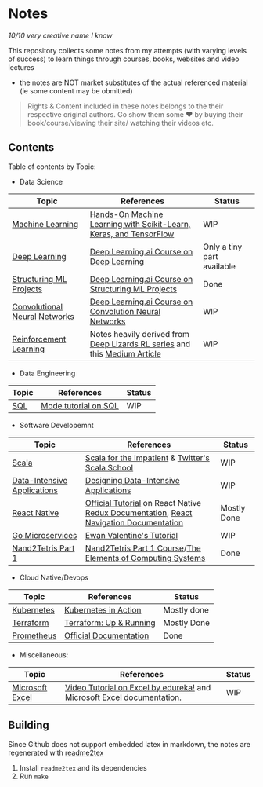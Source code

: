 # Notes
*10/10 very creative name I know*

This repository collects some notes from my attempts (with varying levels of success) 
to learn things through courses, books, websites and video lectures
- the notes are NOT market substitutes of the actual referenced material 
  (ie some content may be obmitted)

> Rights & Content included in these notes  belongs to the their respective original  authors. 
> Go show them some :heart: by buying their book/course/viewing their site/
> watching their videos etc.

## Contents
Table of contents  by Topic:
- Data Science

| Topic | References | Status |
| --- | --- | --- |
| [Machine Learning](build/data_science/hands_on_ml/hands_on_ml.md) | [Hands-On Machine Learning with Scikit-Learn, Keras, and TensorFlow](https://www.oreilly.com/library/view/hands-on-machine-learning/9781492032632/) | WIP |
| [Deep Learning](build/data_science/deep_learning_ai/deep_learning.md) | [Deep Learning.ai Course on Deep Learning](https://www.coursera.org/learn/neural-networks-deep-learning) | Only a tiny part available |
| [Structuring ML Projects](build/data_science/deep_learning_ai/structuring_ml_projects.md) | [Deep Learning.ai Course on Structuring ML Projects](https://www.coursera.org/learn/machine-learning-projects) | Done |
| [Convolutional Neural Networks](build/data_science/deep_learning_ai/convolution_neural_nets.md) | [Deep Learning.ai Course on Convolution Neural Networks](https://www.coursera.org/learn/convolutional-neural-networks) | WIP |
| [Reinforcement Learning](build/data_science/deep_lizard/reinforcement_learning.md) | Notes heavily derived from [Deep Lizards RL series](https://deeplizard.com/learn/playlist/PLZbbT5o_s2xoWNVdDudn51XM8lOuZ_Njv) and this [Medium Article](https://towardsdatascience.com/introduction-to-reinforcement-learning-markov-decision-process-44c533ebf8d) | WIP |


- Data Engineering

| Topic | References | Status |
| --- | --- | --- |
| [SQL](build/data_engineering/sql/sql.md) | [Mode tutorial on SQL](https://mode.com/sql-tutorial/introduction-to-sql) | WIP |


- Software Developemnt

| Topic | References | Status |
| --- | --- | --- |
| [Scala](build/software_dev/scala_impatient/scala.md) | [Scala for the Impatient](https://horstmann.com/scala/) &amp; [Twitter's Scala School]( https://twitter.github.io/scala_school/ ) | WIP |
| [Data-Intensive Applications](build/software_dev/data_intense_apps/data_apps.md) | [Designing Data-Intensive Applications](https://www.oreilly.com/library/view/designing-data-intensive-applications/9781491903063/) | WIP |
| [React Native](build/software_dev/react_native/react_native.md) | [Official Tutorial](http://reactnative.dev/docs/tutorial) on React Native [Redux Documentation](https://redux.js.org/), [React Navigation Documentation](https://reactnavigation.org/) | Mostly Done |
| [Go Microservices](build/software_dev/gomicro/go_microservices.md) | [Ewan Valentine's Tutorial](https://ewanvalentine.io/microservices-in-golang-part-1/) | WIP |
| [Nand2Tetris Part 1](build/software_dev/nand2tetris/nand2tetris_1.md) | [Nand2Tetris Part 1 Course](https://www.coursera.org/learn/build-a-computer)/[The Elements of Computing Systems](https://mitpress.mit.edu/books/elements-computing-systems-second-edition)| Done |


- Cloud Native/Devops

| Topic | References | Status |
| --- | --- | --- |
| [Kubernetes](build/cloud_native/k8s_in_action/k8s.md) | [Kubernetes in Action](https://www.manning.com/books/kubernetes-in-action)  | Mostly done |
| [Terraform](build/cloud_native/terraform/terraform.md) | [Terraform: Up &amp; Running](https://www.terraformupandrunning.com/) | Mostly Done |
| [Prometheus](build/cloud_native/prometheus/prometheus.md) | [Official Documentation](https://prometheus.io.) | Done |


- Miscellaneous:

| Topic | References | Status |
| --- | --- | --- |
| [Microsoft Excel](build/miscellanceous/ms_excel/excel.md) | [Video Tutorial on Excel by edureka!](https://www.youtube.com/watch?v=RdTozKPY_OQ) and Microsoft Excel documentation. | WIP | 

## Building
Since Github does not support embedded latex in markdown, the notes are
regenerated with [readme2tex](https://github.com/leegao/readme2tex)
1. Install `readme2tex` and its dependencies
2. Run `make`
